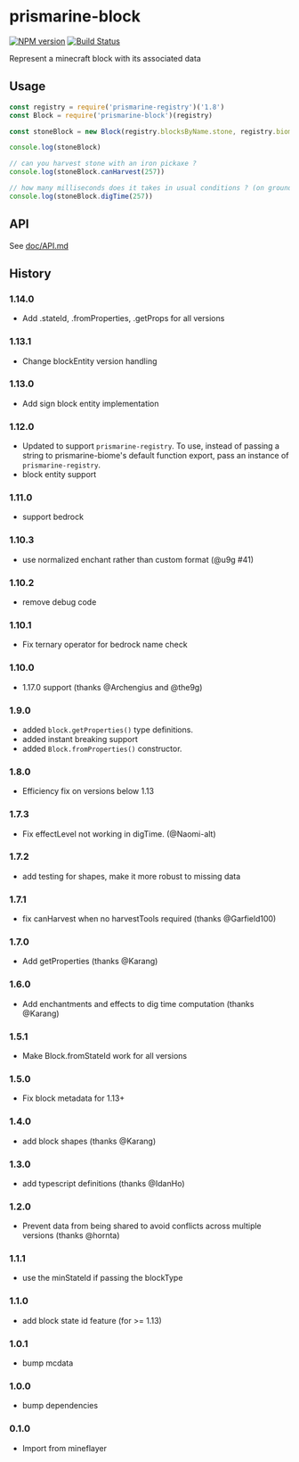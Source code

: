 # prismarine-block
[![NPM version](https://img.shields.io/npm/v/prismarine-block.svg)](http://npmjs.com/package/prismarine-block)
[![Build Status](https://github.com/PrismarineJS/prismarine-block/workflows/CI/badge.svg)](https://github.com/PrismarineJS/prismarine-block/actions?query=workflow%3A%22CI%22)

Represent a minecraft block with its associated data

## Usage

```js
const registry = require('prismarine-registry')('1.8')
const Block = require('prismarine-block')(registry)

const stoneBlock = new Block(registry.blocksByName.stone, registry.biomesByName.plains, /* meta */ 0)

console.log(stoneBlock)

// can you harvest stone with an iron pickaxe ?
console.log(stoneBlock.canHarvest(257))

// how many milliseconds does it takes in usual conditions ? (on ground, not in water and not in creative mode)
console.log(stoneBlock.digTime(257))

```

## API

See [doc/API.md](doc/API.md)

## History

### 1.14.0

* Add .stateId, .fromProperties, .getProps for all versions

### 1.13.1

* Change blockEntity version handling

### 1.13.0

* Add sign block entity implementation

### 1.12.0

* Updated to support `prismarine-registry`. To use, instead of passing a string to prismarine-biome's default function export, pass an instance of `prismarine-registry`.
* block entity support

### 1.11.0

* support bedrock

### 1.10.3

* use normalized enchant rather than custom format (@u9g #41)

### 1.10.2

* remove debug code

### 1.10.1

* Fix ternary operator for bedrock name check

### 1.10.0

* 1.17.0 support (thanks @Archengius and @the9g)

### 1.9.0

* added `block.getProperties()` type definitions.
* added instant breaking support
* added `Block.fromProperties()` constructor.

### 1.8.0

* Efficiency fix on versions below 1.13

### 1.7.3

* Fix effectLevel not working in digTime. (@Naomi-alt)

### 1.7.2

* add testing for shapes, make it more robust to missing data

### 1.7.1

* fix canHarvest when no harvestTools required (thanks @Garfield100)

### 1.7.0

* Add getProperties (thanks @Karang)

### 1.6.0

* Add enchantments and effects to dig time computation (thanks @Karang)

### 1.5.1

* Make Block.fromStateId work for all versions

### 1.5.0

* Fix block metadata for 1.13+

### 1.4.0

* add block shapes (thanks @Karang)

### 1.3.0

* add typescript definitions (thanks @IdanHo)

### 1.2.0

* Prevent data from being shared to avoid conflicts across multiple versions (thanks @hornta)

### 1.1.1

* use the minStateId if passing the blockType

### 1.1.0

* add block state id feature (for >= 1.13)

### 1.0.1

* bump mcdata

### 1.0.0

* bump dependencies

### 0.1.0

* Import from mineflayer
